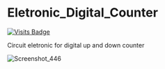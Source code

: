 # Eletronic_Digital_Counter
[![Visits Badge](https://badges.pufler.dev/visits/71460-4-F/Eletronic_Digital_Counter)](https://badges.pufler.dev)

Circuit eletronic for digital up and down counter

![Screenshot_446](https://user-images.githubusercontent.com/38273600/163743590-68a578ea-49a1-4cf5-9916-81a22ea75b6a.png)
